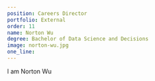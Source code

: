 ```yaml
---
position: Careers Director
portfolio: External
order: 11
name: Norton Wu
degree: Bachelor of Data Science and Decisions
image: norton-wu.jpg
one_line:
---
```

I am Norton Wu